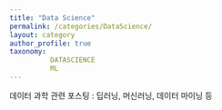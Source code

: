 ```yaml
---
title: "Data Science"
permalink: /categories/DataScience/
layout: category
author_profile: true
taxonomy:
          DATASCIENCE
          ML
---
```

데이터 과학 관련 포스팅 : 딥러닝, 머신러닝, 데이터 마이닝 등

<!-- 메뉴추가방법 _data -> navigation 추가, 해당 페이지 추가-->
